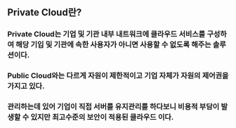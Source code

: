 ## Private Cloud란?
### Private Cloud는 기업 및 기관 내부 내트워크에 클라우드 서비스를 구성하여 해당 기입 및 기관에 속한 사용자가 아니면 사용할 수 없도록 해주는 솔루션이다.
### Public Cloud와는 다르게 자원이 제한적이고 기업 자체가 자원의 제어권을 가지고 있다.
### 관리하는데 있어 기업이 직접 서버를 유지관리를 하다보니 비용적 부담이 발생할 수 있지만 최고수준의 보안이 적용된 클라우드 이다.
